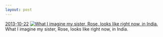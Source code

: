 ```yaml
---
layout: post
---
```


<p>
  <time><a href="/122">2013-10-22</a></time>
  <a href="/122"><img src="{{ site.assets_url }}/122-640.jpg" srcset="{{ site.assets_url }}/122-1280.jpg 1280w, {{ site.assets_url }}/122-960.jpg 960w, {{ site.assets_url }}/122-640.jpg 640w, {{ site.assets_url }}/122-320.jpg 320w" sizes="(min-width: 700px) 50vw, calc(100vw - 2rem)" alt="What I imagine my sister, Rose, looks like right now, in India." /></a>
  <span>What I imagine my sister, Rose, looks like right now, in India.</span>
</p>
